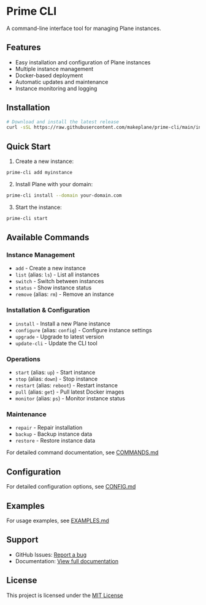 # Prime CLI

A command-line interface tool for managing Plane instances.

## Features

- Easy installation and configuration of Plane instances
- Multiple instance management
- Docker-based deployment
- Automatic updates and maintenance
- Instance monitoring and logging

## Installation

```bash
# Download and install the latest release
curl -sSL https://raw.githubusercontent.com/makeplane/prime-cli/main/install.sh | bash
```

## Quick Start

1. Create a new instance:
```bash
prime-cli add myinstance
```

2. Install Plane with your domain:
```bash
prime-cli install --domain your-domain.com
```

3. Start the instance:
```bash
prime-cli start
```

## Available Commands

### Instance Management
- `add` - Create a new instance
- `list` (alias: `ls`) - List all instances
- `switch` - Switch between instances
- `status` - Show instance status
- `remove` (alias: `rm`) - Remove an instance

### Installation & Configuration
- `install` - Install a new Plane instance
- `configure` (alias: `config`) - Configure instance settings
- `upgrade` - Upgrade to latest version
- `update-cli` - Update the CLI tool

### Operations
- `start` (alias: `up`) - Start instance
- `stop` (alias: `down`) - Stop instance
- `restart` (alias: `reboot`) - Restart instance
- `pull` (alias: `get`) - Pull latest Docker images
- `monitor` (alias: `ps`) - Monitor instance status

### Maintenance
- `repair` - Repair installation
- `backup` - Backup instance data
- `restore` - Restore instance data

For detailed command documentation, see [COMMANDS.md](docs/COMMANDS.md)

## Configuration

For detailed configuration options, see [CONFIG.md](docs/CONFIG.md)

## Examples

For usage examples, see [EXAMPLES.md](docs/EXAMPLES.md)

## Support

- GitHub Issues: [Report a bug](https://github.com/mguptahub/prime-cli-release/issues)
- Documentation: [View full documentation](https://docs.plane.so)

## License

This project is licensed under the [MIT License](LICENSE)
